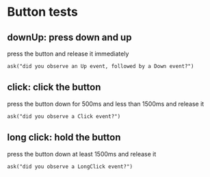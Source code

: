 # Button tests

## downUp: press down and up
    
press the button and release it immediately

    ask("did you observe an Up event, followed by a Down event?")

## click: click the button

press the button down for 500ms and less than 1500ms and release it

    ask("did you observe a Click event?")

## long click: hold the button

press the button down at least 1500ms and release it

    ask("did you observe a LongClick event?")
